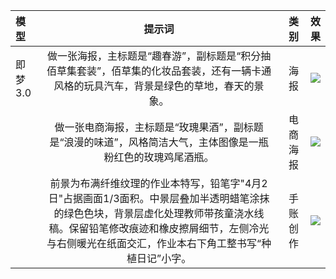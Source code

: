 
| 模型    |                                                           提示词                                                            |   类别 |                                                                                                                                                                                                  效果 |
| :---- | :----------------------------------------------------------------------------------------------------------------------: | ---: | --------------------------------------------------------------------------------------------------------------------------------------------------------------------------------------------------: |
| 即梦3.0 |                          做一张海报，主标题是“趣春游”，副标题是“积分抽佰草集套装”，佰草集的化妆品套装，还有一辆卡通风格的玩具汽车，背景是绿色的草地，春天的景象。                          |   海报 |   ![](https://mmbiz.qpic.cn/sz_mmbiz_jpg/wRGPJ64slich32uCSm1bopOOZZaSibbUWj9CRebuXrQriaRvCl3HlTcCoBH91EyHKgYuXenia7M9ahvzDZmQTwJESw/640?wx_fmt=jpeg&from=appmsg&tp=webp&wxfrom=5&wx_lazy=1&wx_co=1) |
|       |                                 做一张电商海报，主标题是“玫瑰果酒”，副标题是“浪漫的味道”，风格简洁大气，主体图像是一瓶粉红色的玫瑰鸡尾酒瓶。                                 | 电商海报 | ![](https://mmbiz.qpic.cn/sz_mmbiz_jpg/wRGPJ64slich32uCSm1bopOOZZaSibbUWjSnicqb8Piap2pZBQFiazThNV5Qs2ymEXXtapRHgh3Bl6wGokibXZoTf8fg/640?wx_fmt=jpeg&from=appmsg&tp=webp&wxfrom=5&wx_lazy=1&wx_co=1) |
|       | 前景为布满纤维纹理的作业本特写，铅笔字"4月2日"占据画面1/3面积。中景层叠加半透明蜡笔涂抹的绿色色块，背景层虚化处理教师带孩童浇水线稿。保留铅笔修改痕迹和橡皮擦屑细节，左侧冷光与右侧暖光在纸面交汇，作业本右下角工整书写“种植日记”小字。 | 手账创作 |  ![](https://mmbiz.qpic.cn/sz_mmbiz_jpg/wRGPJ64slich32uCSm1bopOOZZaSibbUWj0wNryZrbcadX1aoGOMlPia9icrdFddXic70k29ST1p1q8gd9QBTSBWHhw/640?wx_fmt=jpeg&from=appmsg&tp=webp&wxfrom=5&wx_lazy=1&wx_co=1) |

